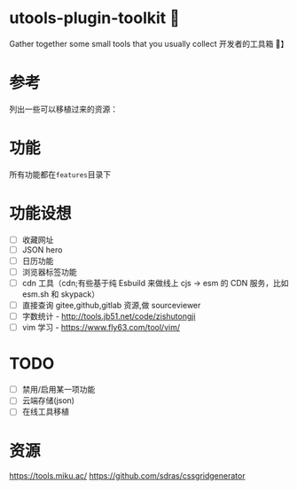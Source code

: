 # utools-plugin-toolkit 🧰

Gather together some small tools that you usually collect
开发者的工具箱 🧰】

# 参考

列出一些可以移植过来的资源：

# 功能

所有功能都在`features`目录下

# 功能设想

- [ ] 收藏网址
- [ ] JSON hero
- [ ] 日历功能
- [ ] 浏览器标签功能
- [ ] cdn 工具（cdn;有些基于纯 Esbuild 来做线上 cjs -> esm 的 CDN 服务，比如 esm.sh 和 skypack）
- [ ] 直接查询 gitee,github,gitlab 资源,做 sourceviewer
- [ ] 字数统计 - http://tools.jb51.net/code/zishutongji
- [ ] vim 学习 - https://www.fly63.com/tool/vim/

# TODO

- [ ] 禁用/启用某一项功能
- [ ] 云端存储(json)
- [ ] 在线工具移植

# 资源

https://tools.miku.ac/
https://github.com/sdras/cssgridgenerator
